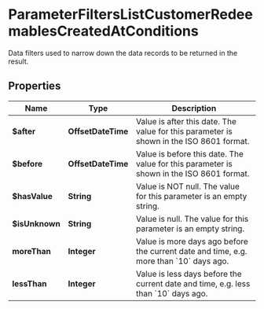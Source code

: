 

# ParameterFiltersListCustomerRedeemablesCreatedAtConditions

Data filters used to narrow down the data records to be returned in the result.

## Properties

| Name | Type | Description |
|------------ | ------------- | ------------- |
|**$after** | **OffsetDateTime** | Value is after this date. The value for this parameter is shown in the ISO 8601 format. |
|**$before** | **OffsetDateTime** | Value is before this date. The value for this parameter is shown in the ISO 8601 format. |
|**$hasValue** | **String** | Value is NOT null. The value for this parameter is an empty string. |
|**$isUnknown** | **String** | Value is null. The value for this parameter is an empty string. |
|**moreThan** | **Integer** | Value is more days ago before the current date and time, e.g. more than &#x60;10&#x60; days ago. |
|**lessThan** | **Integer** | Value is less days before the current date and time, e.g. less than &#x60;10&#x60; days ago. |



